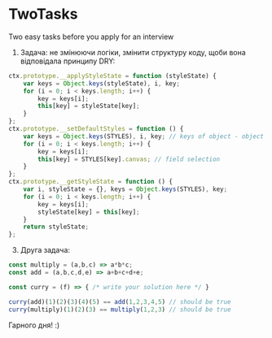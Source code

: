 # TwoTasks
Two easy tasks before you apply for an interview

1. Задача: не змінюючи логіки, змінити структуру коду, щоби вона відповідала принципу DRY:
```javascript
ctx.prototype.__applyStyleState = function (styleState) {
    var keys = Object.keys(styleState), i, key;
    for (i = 0; i < keys.length; i++) {
        key = keys[i];
        this[key] = styleState[key];
    }
};
ctx.prototype.__setDefaultStyles = function () {
    var keys = Object.keys(STYLES), i, key; // keys of object - object selection
    for (i = 0; i < keys.length; i++) {
        key = keys[i];
        this[key] = STYLES[key].canvas; // field selection
    }
};
ctx.prototype.__getStyleState = function () {
    var i, styleState = {}, keys = Object.keys(STYLES), key;
    for (i = 0; i < keys.length; i++) {
        key = keys[i];
        styleState[key] = this[key];
    }
    return styleState;
};
```
3. Друга задача:
```javascript
const multiply = (a,b,c) => a*b*c;
const add = (a,b,c,d,e) => a+b+c+d+e;

const curry = (f) => { /* write your solution here */ }

curry(add)(1)(2)(3)(4)(5) == add(1,2,3,4,5) // should be true
curry(multiply)(1)(2)(3) == multiply(1,2,3) // should be true
```
Гарного дня! :)
